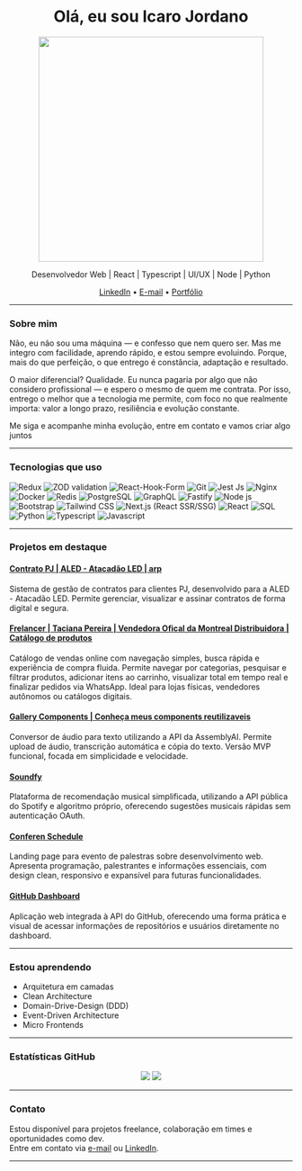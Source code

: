 
<h1 align="center">Olá, eu sou Icaro Jordano</h1>

<p align="center">
  <img height=400px src="https://i.pinimg.com/736x/3c/61/23/3c6123aa04908249698efc04b6af04aa.jpg" />
</p>

<p align="center">
  Desenvolvedor Web | React | Typescript | UI/UX | Node | Python
</p>

<p align="center">
  <a href="https://www.linkedin.com/in/icaro-jordano" target="_blank">LinkedIn</a> • 
  <a href="icarojordano08@gmail.com" target="_blank" >E-mail</a> • 
  <a href="https://jordan-dev-sigma.vercel.app/" target="_blank">Portfólio</a>
</p>

---

### Sobre mim

Não, eu não sou uma máquina — e confesso que nem quero ser. Mas me integro com facilidade, aprendo rápido, e estou sempre evoluindo. Porque, mais do que perfeição, o que entrego é constância, adaptação e resultado.

O maior diferencial? Qualidade. Eu nunca pagaria por algo que não considero profissional — e espero o mesmo de quem me contrata. Por isso, entrego o melhor que a tecnologia me permite, com foco no que realmente importa: valor a longo prazo, resiliência e evolução constante.

Me siga e acompanhe minha evolução, entre em contato e vamos criar algo juntos

---

### Tecnologias que uso

![Redux](https://img.shields.io/badge/Redux-764ABC?style=flat&logo=redux&logoColor=white)
![ZOD validation](https://img.shields.io/badge/ZOD-000000?style=flat&logoColor=white)
![React-Hook-Form](https://img.shields.io/badge/React--Hook--Form-61DAFB?style=flat&logo=react&logoColor=black)
![Git](https://img.shields.io/badge/Git-F05032?style=flat&logo=git&logoColor=white)
![Jest Js](https://img.shields.io/badge/Jest-C21325?style=flat&logo=jest&logoColor=white)
![Nginx](https://img.shields.io/badge/Nginx-009639?style=flat&logo=nginx&logoColor=white)
![Docker](https://img.shields.io/badge/Docker-2496ED?style=flat&logo=docker&logoColor=white)
![Redis](https://img.shields.io/badge/Redis-DC382D?style=flat&logo=redis&logoColor=white)
![PostgreSQL](https://img.shields.io/badge/PostgreSQL-336791?style=flat&logo=postgresql&logoColor=white)
![GraphQL](https://img.shields.io/badge/GraphQL-E10098?style=flat&logo=graphql&logoColor=white)
![Fastify](https://img.shields.io/badge/Fastify-20232A?style=flat&logoColor=white)
![Node js](https://img.shields.io/badge/Node.js-339933?style=flat&logo=node.js&logoColor=white)
![Bootstrap](https://img.shields.io/badge/Bootstrap-7952B3?style=flat&logo=bootstrap&logoColor=white)
![Tailwind CSS](https://img.shields.io/badge/Tailwind-06B6D4?style=flat&logo=tailwindcss&logoColor=white)
![Next.js (React SSR/SSG)](https://img.shields.io/badge/Next.js-000000?style=flat&logo=next.js&logoColor=white)
![React](https://img.shields.io/badge/React-61DAFB?style=flat&logo=react&logoColor=black)
![SQL](https://img.shields.io/badge/SQL-4479A1?style=flat&logo=mysql&logoColor=white)
![Python](https://img.shields.io/badge/Python-3776AB?style=flat&logo=python&logoColor=white)
![Typescript](https://img.shields.io/badge/TypeScript-3178C6?style=flat&logo=typescript&logoColor=white)
![Javascript](https://img.shields.io/badge/JavaScript-F7DF1E?style=flat&logo=javascript&logoColor=black)


---

### Projetos em destaque

#### [Contrato PJ | ALED - Atacadão LED | arp](https://application.sysled.com.br/auth)
Sistema de gestão de contratos para clientes PJ, desenvolvido para a ALED - Atacadão LED. Permite gerenciar, visualizar e assinar contratos de forma digital e segura.

#### [Frelancer | Taciana Pereira | Vendedora Ofical da Montreal Distribuidora | Catálogo de produtos ](https://icarojordano.github.io/TacianaPereira/)
Catálogo de vendas online com navegação simples, busca rápida e experiência de compra fluida. Permite navegar por categorias, pesquisar e filtrar produtos, adicionar itens ao carrinho, visualizar total em tempo real e finalizar pedidos via WhatsApp. Ideal para lojas físicas, vendedores autônomos ou catálogos digitais.

#### [Gallery Components | Conheça meus components reutilizaveis](https://icarojordano.github.io/GalleryComponents/)
Conversor de áudio para texto utilizando a API da AssemblyAI. Permite upload de áudio, transcrição automática e cópia do texto. Versão MVP funcional, focada em simplicidade e velocidade.

#### [Soundfy](https://icarojordano.github.io/soundfy/)
Plataforma de recomendação musical simplificada, utilizando a API pública do Spotify e algoritmo próprio, oferecendo sugestões musicais rápidas sem autenticação OAuth.

#### [Conferen Schedule](https://icarojordano.github.io/Conference-Schedule/)
Landing page para evento de palestras sobre desenvolvimento web. Apresenta programação, palestrantes e informações essenciais, com design clean, responsivo e expansível para futuras funcionalidades.

#### [GitHub Dashboard](https://icarojordano.github.io/github-dashboard/)
Aplicação web integrada à API do GitHub, oferecendo uma forma prática e visual de acessar informações de repositórios e usuários diretamente no dashboard.

---


### Estou aprendendo

- Arquitetura em camadas  
- Clean Architecture  
- Domain-Drive-Design (DDD)  
- Event-Driven Architecture
- Micro Frontends

---

### Estatísticas GitHub

<p align="center">
  <img src="https://github-readme-stats.vercel.app/api?username=icarojordano&show_icons=true&theme=tokyonight" />
  <img src="https://github-readme-streak-stats.herokuapp.com/?user=icarojordano&theme=tokyonight" />
</p>

---

### Contato

Estou disponível para projetos freelance, colaboração em times e oportunidades como dev.  
Entre em contato via [e-mail](icarojordano@gmail.com) ou [LinkedIn](https://www.linkedin.com/in/icaro-jordano/).

---
